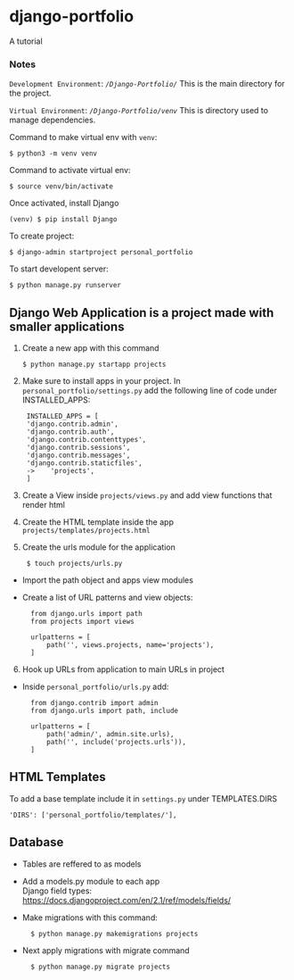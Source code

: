 # django-portfolio
A tutorial 

### Notes
`Development Environment`: *`/Django-Portfolio/`* This is the main directory for the project.  

`Virtual Environment`: *`/Django-Portfolio/venv`* This is directory used to manage dependencies.  

Command to make virtual env with `venv`:  

    $ python3 -m venv venv  

Command to activate virtual env:  

    $ source venv/bin/activate


Once activated, install Django

    (venv) $ pip install Django

To create project:

    $ django-admin startproject personal_portfolio

To start developent server:  

    $ python manage.py runserver


## Django Web Application is a project made with smaller applications

1.  Create a new app with this command

        $ python manage.py startapp projects

2. Make sure to install apps in your project. In `personal_portfolio/settings.py` add the following line of code under INSTALLED_APPS:

        INSTALLED_APPS = [
        'django.contrib.admin',
        'django.contrib.auth',
        'django.contrib.contenttypes',
        'django.contrib.sessions',
        'django.contrib.messages',
        'django.contrib.staticfiles',
        ->    'projects',
        ]

3. Create a View inside `projects/views.py` and add view functions that render html

4. Create the HTML template inside the app `projects/templates/projects.html` 

5. Create the urls module for the application

        $ touch projects/urls.py
- Import the path object and apps view modules
- Create a list of URL patterns and view objects:

        from django.urls import path
        from projects import views

        urlpatterns = [
            path('', views.projects, name='projects'),
        ]
    
6. Hook up URLs from application to main URLs in project
- Inside `personal_portfolio/urls.py` add: 

        from django.contrib import admin
        from django.urls import path, include

        urlpatterns = [
            path('admin/', admin.site.urls),
            path('', include('projects.urls')),
        ]

## HTML Templates
To add a base template include it in `settings.py` under TEMPLATES.DIRS  

    'DIRS': ['personal_portfolio/templates/'],

## Database 
- Tables are reffered to as models 
- Add a models.py module to each app  
Django field types: https://docs.djangoproject.com/en/2.1/ref/models/fields/
- Make migrations with this command:  
    
        $ python manage.py makemigrations projects
- Next apply migrations with migrate command  
      
        $ python manage.py migrate projects

